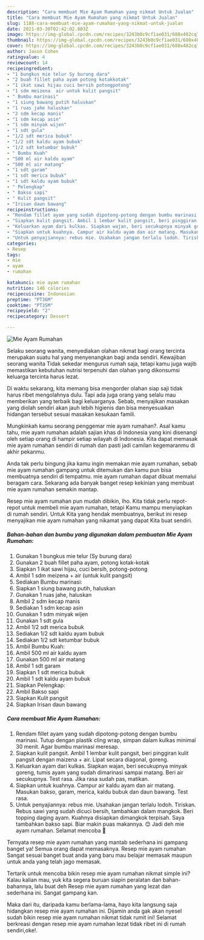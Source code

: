 ```yaml
---
description: "Cara membuat Mie Ayam Rumahan yang nikmat Untuk Jualan"
title: "Cara membuat Mie Ayam Rumahan yang nikmat Untuk Jualan"
slug: 1188-cara-membuat-mie-ayam-rumahan-yang-nikmat-untuk-jualan
date: 2021-03-30T02:42:02.803Z
image: https://img-global.cpcdn.com/recipes/3243b0c9cf1ae031/680x482cq70/mie-ayam-rumahan-foto-resep-utama.jpg
thumbnail: https://img-global.cpcdn.com/recipes/3243b0c9cf1ae031/680x482cq70/mie-ayam-rumahan-foto-resep-utama.jpg
cover: https://img-global.cpcdn.com/recipes/3243b0c9cf1ae031/680x482cq70/mie-ayam-rumahan-foto-resep-utama.jpg
author: Jason Cohen
ratingvalue: 4
reviewcount: 14
recipeingredient:
- "1 bungkus mie telur Sy burung dara"
- "2 buah fillet paha ayam potong kotakkotak"
- "1 ikat sawi hijau cuci bersih potongpotong"
- "1 sdm meizena  air untuk kulit pangsit"
- " Bumbu marinasi"
- "1 siung bawang putih haluskan"
- "1 ruas jahe haluskan"
- "2 sdm kecap manis"
- "1 sdm kecap asin"
- "1 sdm minyak wijen"
- "1 sdt gula"
- "1/2 sdt merica bubuk"
- "1/2 sdt kaldu ayam bubuk"
- "1/2 sdt ketumbar bubuk"
- " Bumbu Kuah"
- "500 ml air kaldu ayam"
- "500 ml air matang"
- "1 sdt garam"
- "1 sdt merica bubuk"
- "1 sdt kaldu ayam bubuk"
- " Pelengkap"
- " Bakso sapi"
- " Kulit pangsit"
- "Irisan daun bawang"
recipeinstructions:
- "Rendam fillet ayam yang sudah dipotong-potong dengan bumbu marinasi. Tutup dengan plastik cling wrap, simpan dalam kulkas minimal 30 menit. Agar bumbu marinasi meresap."
- "Siapkan kulit pangsit. Ambil 1 lembar kulit pangsit, beri pinggiran kulit pangsit dengan maizena + air. Lipat secara diagonal, goreng."
- "Keluarkan ayam dari kulkas. Siapkan wajan, beri secukupnya minyak goreng, tumis ayam yang sudah dimarinasi sampai matang. Beri air secukupnya. Test rasa. Jika rasa sudah pas, matikan."
- "Siapkan untuk kuahnya. Campur air kaldu ayam dan air matang. Masukan bakso, garam, merica, kaldu bubuk dan daun bawang. Test rasa."
- "Untuk penyajiannya: rebus mie. Usahakan jangan terlalu lodoh. Tiriskan. Rebus sawi yang sudah dicuci bersih, tambahkan dalam mangkok. Beri topping daging ayam. Kuahnya disiapkan dimangkok terpisah. Saya tambahkan bakso sapi. Biar makin puas makannya. 😊 Jadi deh mie ayam rumahan. Selamat mencoba 🙏"
categories:
- Resep
tags:
- mie
- ayam
- rumahan

katakunci: mie ayam rumahan 
nutrition: 146 calories
recipecuisine: Indonesian
preptime: "PT36M"
cooktime: "PT35M"
recipeyield: "2"
recipecategory: Dessert

---
```



![Mie Ayam Rumahan](https://img-global.cpcdn.com/recipes/3243b0c9cf1ae031/680x482cq70/mie-ayam-rumahan-foto-resep-utama.jpg)

Selaku seorang wanita, menyediakan olahan nikmat bagi orang tercinta merupakan suatu hal yang menyenangkan bagi anda sendiri. Kewajiban seorang  wanita Tidak sekedar mengurus rumah saja, tetapi kamu juga wajib memastikan kebutuhan nutrisi terpenuhi dan olahan yang dikonsumsi keluarga tercinta harus lezat.

Di waktu  sekarang, kita memang bisa mengorder olahan siap saji tidak harus ribet mengolahnya dulu. Tapi ada juga orang yang selalu mau memberikan yang terbaik bagi keluarganya. Sebab, menyajikan masakan yang diolah sendiri akan jauh lebih higienis dan bisa menyesuaikan hidangan tersebut sesuai masakan kesukaan famili. 



Mungkinkah kamu seorang penggemar mie ayam rumahan?. Asal kamu tahu, mie ayam rumahan adalah sajian khas di Indonesia yang kini disenangi oleh setiap orang di hampir setiap wilayah di Indonesia. Kita dapat memasak mie ayam rumahan sendiri di rumah dan pasti jadi camilan kegemaranmu di akhir pekanmu.

Anda tak perlu bingung jika kamu ingin memakan mie ayam rumahan, sebab mie ayam rumahan gampang untuk ditemukan dan kamu pun bisa membuatnya sendiri di tempatmu. mie ayam rumahan dapat dibuat memalui beragam cara. Sekarang ada banyak banget resep kekinian yang membuat mie ayam rumahan semakin mantap.

Resep mie ayam rumahan pun mudah dibikin, lho. Kita tidak perlu repot-repot untuk membeli mie ayam rumahan, tetapi Kamu mampu menyiapkan di rumah sendiri. Untuk Kita yang hendak membuatnya, berikut ini resep menyajikan mie ayam rumahan yang nikamat yang dapat Kita buat sendiri.

<!--inarticleads1-->

##### Bahan-bahan dan bumbu yang digunakan dalam pembuatan Mie Ayam Rumahan:

1. Gunakan 1 bungkus mie telur (Sy burung dara)
1. Gunakan 2 buah fillet paha ayam, potong kotak-kotak
1. Siapkan 1 ikat sawi hijau, cuci bersih, potong-potong
1. Ambil 1 sdm meizena + air (untuk kulit pangsit)
1. Sediakan  Bumbu marinasi:
1. Siapkan 1 siung bawang putih, haluskan
1. Gunakan 1 ruas jahe, haluskan
1. Ambil 2 sdm kecap manis
1. Sediakan 1 sdm kecap asin
1. Gunakan 1 sdm minyak wijen
1. Gunakan 1 sdt gula
1. Ambil 1/2 sdt merica bubuk
1. Sediakan 1/2 sdt kaldu ayam bubuk
1. Sediakan 1/2 sdt ketumbar bubuk
1. Ambil  Bumbu Kuah:
1. Ambil 500 ml air kaldu ayam
1. Gunakan 500 ml air matang
1. Ambil 1 sdt garam
1. Siapkan 1 sdt merica bubuk
1. Ambil 1 sdt kaldu ayam bubuk
1. Siapkan  Pelengkap:
1. Ambil  Bakso sapi
1. Siapkan  Kulit pangsit
1. Siapkan Irisan daun bawang




<!--inarticleads2-->

##### Cara membuat Mie Ayam Rumahan:

1. Rendam fillet ayam yang sudah dipotong-potong dengan bumbu marinasi. Tutup dengan plastik cling wrap, simpan dalam kulkas minimal 30 menit. Agar bumbu marinasi meresap.
1. Siapkan kulit pangsit. Ambil 1 lembar kulit pangsit, beri pinggiran kulit pangsit dengan maizena + air. Lipat secara diagonal, goreng.
1. Keluarkan ayam dari kulkas. Siapkan wajan, beri secukupnya minyak goreng, tumis ayam yang sudah dimarinasi sampai matang. Beri air secukupnya. Test rasa. Jika rasa sudah pas, matikan.
1. Siapkan untuk kuahnya. Campur air kaldu ayam dan air matang. Masukan bakso, garam, merica, kaldu bubuk dan daun bawang. Test rasa.
1. Untuk penyajiannya: rebus mie. Usahakan jangan terlalu lodoh. Tiriskan. Rebus sawi yang sudah dicuci bersih, tambahkan dalam mangkok. Beri topping daging ayam. Kuahnya disiapkan dimangkok terpisah. Saya tambahkan bakso sapi. Biar makin puas makannya. 😊 Jadi deh mie ayam rumahan. Selamat mencoba 🙏




Ternyata resep mie ayam rumahan yang mantab sederhana ini gampang banget ya! Semua orang dapat memasaknya. Resep mie ayam rumahan Sangat sesuai banget buat anda yang baru mau belajar memasak maupun untuk anda yang telah jago memasak.

Tertarik untuk mencoba bikin resep mie ayam rumahan nikmat simple ini? Kalau kalian mau, yuk kita segera buruan siapin peralatan dan bahan-bahannya, lalu buat deh Resep mie ayam rumahan yang lezat dan sederhana ini. Sangat gampang kan. 

Maka dari itu, daripada kamu berlama-lama, hayo kita langsung saja hidangkan resep mie ayam rumahan ini. Dijamin anda gak akan nyesel sudah bikin resep mie ayam rumahan nikmat tidak rumit ini! Selamat berkreasi dengan resep mie ayam rumahan lezat tidak ribet ini di rumah sendiri,oke!.

